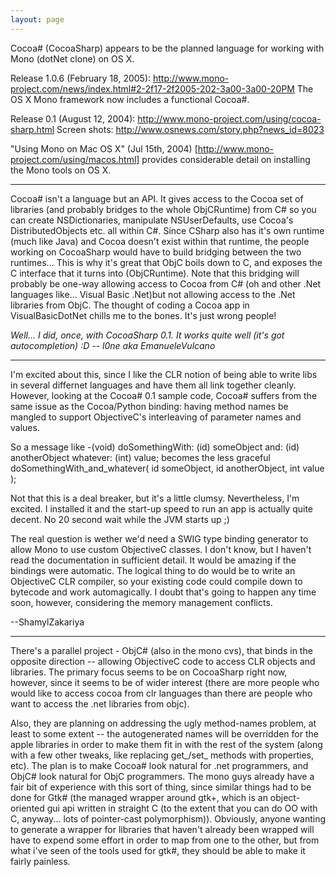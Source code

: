```yaml
---
layout: page
---
```




Cocoa# (CocoaSharp) appears to be the planned language for working with Mono (dotNet clone) on OS X.

Release 1.0.6 (February 18, 2005): http://www.mono-project.com/news/index.html#2-2f17-2f2005-202-3a00-3a00-20PM
The OS X Mono framework now includes a functional Cocoa#.

Release 0.1 (August 12, 2004):  http://www.mono-project.com/using/cocoa-sharp.html
Screen shots:  http://www.osnews.com/story.php?news_id=8023

"Using Mono on Mac OS X" (Jul 15th, 2004)  [http://www.mono-project.com/using/macos.html] provides considerable detail
on installing the Mono tools on OS X.

----

Cocoa# isn't a language but an API.  It gives access to the Cocoa set of libraries (and probably bridges to the whole ObjCRuntime) from C# so you can create NSDictionaries, manipulate NSUserDefaults, use Cocoa's DistributedObjects etc. all within C#.  Since CSharp also has it's own runtime (much like Java) and Cocoa doesn't exist within that runtime, the people working on CocoaSharp would have to build bridging between the two runtimes... This is why it's great that ObjC boils down to C, and exposes the C interface that it turns into (ObjCRuntime).  Note that this bridging will probably be one-way allowing access to Cocoa from C# (oh and other .Net languages like... Visual Basic .Net)but not allowing access to the .Net libraries from ObjC.  The thought of coding a Cocoa app in VisualBasicDotNet chills me to the bones.  It's just wrong people!

*Well... I did, once, with CocoaSharp 0.1. It works quite well (it's got autocompletion) :D -- l0ne aka EmanueleVulcano*

----

I'm excited about this, since I like the CLR notion of being able to write libs in several differnet languages and have them all link together cleanly. However, looking at the Cocoa# 0.1 sample code, Cocoa# suffers from the same issue as the Cocoa/Python binding: having method names be mangled to support ObjectiveC's interleaving of parameter names and values. 

So a message like      -(void) doSomethingWith: (id) someObject and: (id) anotherObject whatever: (int) value;  becomes the less graceful      doSomethingWith_and_whatever( id someObject, id anotherObject, int value ); 

Not that this is a deal breaker, but it's a little clumsy. Nevertheless, I'm excited. I installed it and the start-up speed to run an app is actually quite decent. No 20 second wait while the JVM starts up ;)

The real question is wether we'd need a SWIG type binding generator to allow Mono to use custom ObjectiveC classes. I don't know, but I haven't read the documentation in sufficient detail. It would be amazing if the bindings were automatic. The logical thing to do would be to write an ObjectiveC CLR compiler, so your existing code could compile down to bytecode and work automagically. I doubt that's going to happen any time soon, however, considering the memory management conflicts.

--ShamylZakariya

----

There's a parallel project - ObjC# (also in the mono cvs), that binds in the opposite direction -- allowing ObjectiveC code to access CLR objects and libraries. The primary focus seems to be on CocoaSharp right now, however, since it seems to be of wider interest (there are more people who would like to access cocoa from clr languages than there are people who want to access the .net libraries from objc).

Also, they are planning on addressing the ugly method-names problem, at least to some extent -- the autogenerated names will be overridden for the apple libraries in order to make them fit in with the rest of the system (along with a few other tweaks, like replacing get_/set_ methods with properties, etc). The plan is to make Cocoa# look natural for .net programmers, and ObjC# look natural for ObjC programmers. The mono guys already have a fair bit of experience with this sort of thing, since similar things had to be done for Gtk# (the managed wrapper around gtk+, which is an object-oriented gui api written in straight C (to the extent that you can do OO with C, anyway... lots of pointer-cast polymorphism)). Obviously, anyone wanting to generate a wrapper for libraries that haven't already been wrapped will have to expend some effort in order to map from one to the other, but from what i've seen of the tools used for gtk#, they should be able to make it fairly painless.
